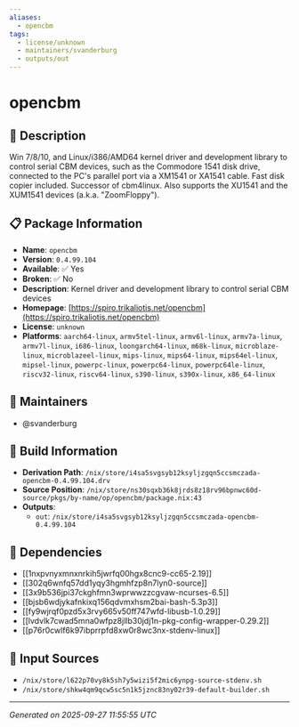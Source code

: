 ```yaml
---
aliases:
  - opencbm
tags:
  - license/unknown
  - maintainers/svanderburg
  - outputs/out
---
```


# opencbm

## 📝 Description

Win 7/8/10, and Linux/i386/AMD64 kernel driver and development library to
control serial CBM devices, such as the Commodore 1541 disk drive,
connected to the PC's parallel port via a XM1541 or XA1541 cable. Fast
disk copier included. Successor of cbm4linux. Also supports the XU1541
and the XUM1541 devices (a.k.a. "ZoomFloppy").


## 📋 Package Information

- **Name**: `opencbm`
- **Version**: `0.4.99.104`
- **Available**: ✅ Yes
- **Broken**: ✅ No
- **Description**: Kernel driver and development library to control serial CBM devices
- **Homepage**: [https://spiro.trikaliotis.net/opencbm](https://spiro.trikaliotis.net/opencbm)
- **License**: `unknown`
- **Platforms**: `aarch64-linux`, `armv5tel-linux`, `armv6l-linux`, `armv7a-linux`, `armv7l-linux`, `i686-linux`, `loongarch64-linux`, `m68k-linux`, `microblaze-linux`, `microblazeel-linux`, `mips-linux`, `mips64-linux`, `mips64el-linux`, `mipsel-linux`, `powerpc-linux`, `powerpc64-linux`, `powerpc64le-linux`, `riscv32-linux`, `riscv64-linux`, `s390-linux`, `s390x-linux`, `x86_64-linux`
## 👥 Maintainers

- @svanderburg


## 🔧 Build Information

- **Derivation Path**: `/nix/store/i4sa5svgsyb12ksyljzgqn5ccsmczada-opencbm-0.4.99.104.drv`
- **Source Position**: `/nix/store/ns30sqxb36k8jrds8z18rv96bpnwc60d-source/pkgs/by-name/op/opencbm/package.nix:43`
- **Outputs**:
  - `out`:  `/nix/store/i4sa5svgsyb12ksyljzgqn5ccsmczada-opencbm-0.4.99.104`

## 🔗 Dependencies

- [[1nxpvnyxmnxnrkih5jwrfq00hgx8cnc9-cc65-2.19]]
- [[302q6wnfq57dd1yqy3hgmhfzp8n7lyn0-source]]
- [[3x9b536jpi37ckghfmn3wprwwzzcgvaw-ncurses-6.5]]
- [[bjsb6wdjykafnkixq156qdvmxhsm2bai-bash-5.3p3]]
- [[fy9wjrqf0pzd5x3rvy665v50ff747wfd-libusb-1.0.29]]
- [[lvdvlk7cwad5mna0wfpz8jllb30jdj1n-pkg-config-wrapper-0.29.2]]
- [[p76r0cwlf6k97ibprrpfd8xw0r8wc3nx-stdenv-linux]]

## 📁 Input Sources

- `/nix/store/l622p70vy8k5sh7y5wizi5f2mic6ynpg-source-stdenv.sh`
- `/nix/store/shkw4qm9qcw5sc5n1k5jznc83ny02r39-default-builder.sh`

---
*Generated on 2025-09-27 11:55:55 UTC*
